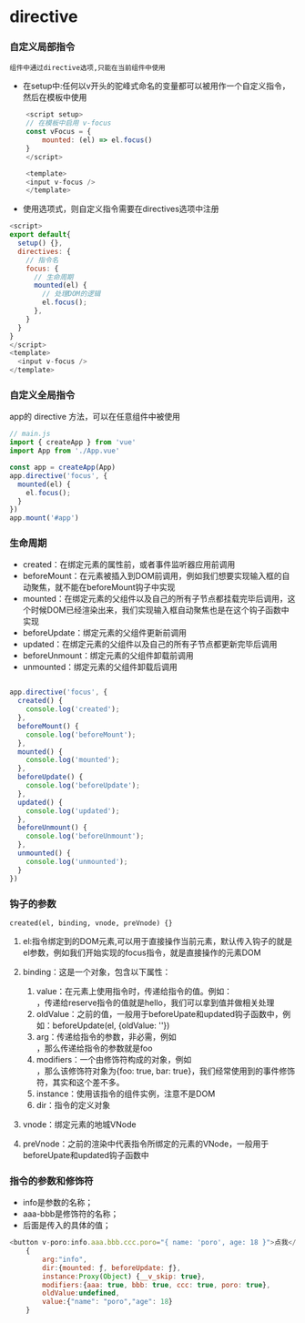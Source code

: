 # directive
### 自定义局部指令 
    组件中通过directive选项,只能在当前组件中使用
- 在setup中:任何以v开头的驼峰式命名的变量都可以被用作一个自定义指令，然后在模板中使用
```javascript
    <script setup>
    // 在模板中启用 v-focus
    const vFocus = {
        mounted: (el) => el.focus()
    }
    </script>

    <template>
    <input v-focus />
    </template>

```
- 使用选项式，则自定义指令需要在directives选项中注册
```javascript
<script>
export default{
  setup() {},
  directives: {
    // 指令名
    focus: {
      // 生命周期
      mounted(el) {
        // 处理DOM的逻辑
        el.focus();
      },
    }
  }
}
</script>
<template>
  <input v-focus />
</template>
```

### 自定义全局指令
app的 directive 方法，可以在任意组件中被使用
```javascript
// main.js
import { createApp } from 'vue'
import App from './App.vue'

const app = createApp(App)
app.directive('focus', {
  mounted(el) {
    el.focus();
  }
})
app.mount('#app')

```



###  生命周期
- created：在绑定元素的属性前，或者事件监听器应用前调用
- beforeMount：在元素被插入到DOM前调用，例如我们想要实现输入框的自动聚焦，就不能在beforeMount钩子中实现
- mounted：在绑定元素的父组件以及自己的所有子节点都挂载完毕后调用，这个时候DOM已经渲染出来，我们实现输入框自动聚焦也是在这个钩子函数中实现
- beforeUpdate：绑定元素的父组件更新前调用
- updated：在绑定元素的父组件以及自己的所有子节点都更新完毕后调用
- beforeUnmount：绑定元素的父组件卸载前调用
- unmounted：绑定元素的父组件卸载后调用
```javascript

app.directive('focus', {
  created() {
    console.log('created');
  },
  beforeMount() {
    console.log('beforeMount');
  },
  mounted() {
    console.log('mounted');
  },
  beforeUpdate() {
    console.log('beforeUpdate');
  },
  updated() {
    console.log('updated');
  },
  beforeUnmount() {
    console.log('beforeUnmount');
  },
  unmounted() {
    console.log('unmounted');
  }
})
```
### 钩子的参数
    created(el, binding, vnode, preVnode) {}
1. el:指令绑定到的DOM元素,可以用于直接操作当前元素，默认传入钩子的就是el参数，例如我们开始实现的focus指令，就是直接操作的元素DOM
2. binding：这是一个对象，包含以下属性：
   1. value：在元素上使用指令时，传递给指令的值。例如：<div v-reverse="'hello'"></div>，传递给reserve指令的值就是hello，我们可以拿到值并做相关处理
    1. oldValue：之前的值，一般用于beforeUpate和updated钩子函数中，例如：beforeUpdate(el, {oldValue: ''})
    1. arg：传递给指令的参数，非必需，例如<div v-reverse:foo="'hello'"></div>，那么传递给指令的参数就是foo
    1. modifiers：一个由修饰符构成的对象，例如<div v-reverse.foo.bar="'hello'"></div>，那么该修饰符对象为{foo: true, bar: true}，我们经常使用到的事件修饰符，其实和这个差不多。
   2. instance：使用该指令的组件实例，注意不是DOM
   3. dir：指令的定义对象
3. vnode：绑定元素的地城VNode

4. preVnode：之前的渲染中代表指令所绑定的元素的VNode，一般用于beforeUpate和updated钩子函数中
### 指令的参数和修饰符
- info是参数的名称；
- aaa-bbb是修饰符的名称；
- 后面是传入的具体的值；
```javascript
<button v-poro:info.aaa.bbb.ccc.poro="{ name: 'poro', age: 18 }">点我</button>
    {     
        arg:"info",
        dir:{mounted: ƒ, beforeUpdate: ƒ},
        instance:Proxy(Object) {__v_skip: true},
        modifiers:{aaa: true, bbb: true, ccc: true, poro: true},
        oldValue:undefined,
        value:{"name": "poro","age": 18}
    }
```